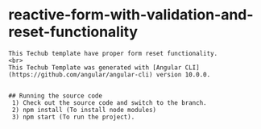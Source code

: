 # reactive-form-with-validation-and-reset-functionality

```
This Techub template have proper form reset functionality.
<br>
This Techub Template was generated with [Angular CLI](https://github.com/angular/angular-cli) version 10.0.0.


## Running the source code
 1) Check out the source code and switch to the branch.
 2) npm install (To install node modules)
 3) npm start (To run the project).
```

